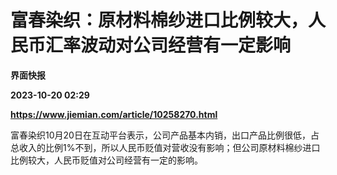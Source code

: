 # 富春染织：原材料棉纱进口比例较大，人民币汇率波动对公司经营有一定影响
**界面快报**

**2023-10-20 02:29**

**https://www.jiemian.com/article/10258270.html**

富春染织10月20日在互动平台表示，公司产品基本内销，出口产品比例很低，占总收入的比例1%不到，所以人民币贬值对营收没有影响；但公司原材料棉纱进口比例较大，人民币贬值对公司经营有一定的影响。